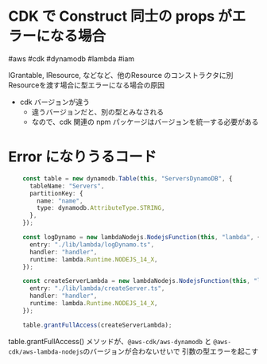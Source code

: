 # CDK で Construct 同士の props がエラーになる場合

#aws #cdk #dynamodb #lambda #iam

IGrantable, IResource, などなど、他のResource のコンストラクタに別Resourceを渡す場合に型エラーになる場合の原因

- cdk バージョンが違う
  - 違うバージョンだと、別の型とみなされる
  - なので、cdk 関連の npm パッケージはバージョンを統一する必要がある


# Error になりうるコード

```typescript
    const table = new dynamodb.Table(this, "ServersDynamoDB", {
      tableName: "Servers",
      partitionKey: {
        name: "name",
        type: dynamodb.AttributeType.STRING,
      },
    });

    const logDynamo = new lambdaNodejs.NodejsFunction(this, "lambda", {
      entry: "./lib/lambda/logDynamo.ts",
      handler: "handler",
      runtime: lambda.Runtime.NODEJS_14_X,
    });

    const createServerLambda = new lambdaNodejs.NodejsFunction(this, "lambda", {
      entry: "./lib/lambda/createServer.ts",
      handler: "handler",
      runtime: lambda.Runtime.NODEJS_14_X,
    });

    table.grantFullAccess(createServerLambda);

```


table.grantFullAccess() メソッドが、`@aws-cdk/aws-dynamodb` と `@aws-cdk/aws-lambda-nodejs`のバージョンが合わないせいで
引数の型エラーを起こす
